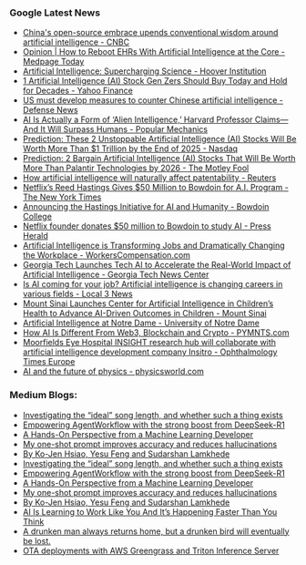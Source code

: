 ### Google Latest News
<!-- GOOGLE-NEWS-CONTENT:START -->

- [China's open-source embrace upends conventional wisdom around artificial intelligence - CNBC](https://news.google.com/rss/articles/CBMinAFBVV95cUxPV1p0bkhpZDU1dlh5QkFvRC1oNDhLa3ZMSUNubEt0NG1NdEd2NUVVbm1mUV91OW00eklBcnRXWmdocGJfR0RJYXBIeTRhY0x6TXhjN3BPOEJ3YjBGZHB2VE9RNk9nNDBSNUhWMVdJbTZGWmFFQkRjNWI1Tzd2Z1NPaGVHNFlEX2JwbDU1MjR0VG9ZaFV6NHVxRjNqQmvSAaIBQVVfeXFMTXVaZUJ1R2VkREhwMmh3RzFjN0N6R1VCMFZwVjNONkQ3N0I2THFJZnphYTdnSFJnVE1RYi1kVXo3cy1HczJDcWVkNWVhcVZKbmxoaTZfSFpwd2wzUzNoSEYwUEFPVms2WjZ3Q0ZOOVZ5S1hLZzlkWG9GRUtpc3RKUzI2MUVvX0d6czVKUUtRZl9sOW5pN1MxTi1OVkpnbFlWdGhR?oc=5)
- [Opinion | How to Reboot EHRs With Artificial Intelligence at the Core - Medpage Today](https://news.google.com/rss/articles/CBMia0FVX3lxTE1DblMxR3R2S3VadWhXYkczYkVNUTNpYXB0WkV0NVNkenhPU3pJdXFmcWxtYjFjZ0xEZXFVNmZidkJTTjNPSUNZZXhpNGZ6U08xc3BCUmRfeVhKWEpqSnpNb1JCRUg2RmR2d3hF?oc=5)
- [Artificial Intelligence: Supercharging Science - Hoover Institution](https://news.google.com/rss/articles/CBMigwFBVV95cUxQRGI2cFVKOUIxNWJ5b1p3YlhST3VLXzRoWlB2Tlg5SjhnMGFqbTBtakwzLVFZYzdHbi1PVnR4TmhRMVM2UVMtYmM2cThjWGNZUzlGTGRkdXVlakVxdWhzSkFpVzdMMVRGWnJlTVJyanhQaS02RnRWRy1LMTEzWkpWaFhiOA?oc=5)
- [1 Artificial Intelligence (AI) Stock Gen Zers Should Buy Today and Hold for Decades - Yahoo Finance](https://news.google.com/rss/articles/CBMihwFBVV95cUxOTG4tQzVMTzdNV0RVZzRtTVN6VEV3YWw1NWZJdXJoZDNIQmp4UHR6ZS1tUVlSR0twaHVwVWZZc1gxQ3hSd09MYmRfU284MkhISTh0MExjR21jMXlqUjVLYXhjMGhzdmNJQXBtamptQ3B5V2xzTjdqUjd0T1RkNzMzVjktVi1uZWs?oc=5)
- [US must develop measures to counter Chinese artificial intelligence - Defense News](https://news.google.com/rss/articles/CBMitgFBVV95cUxQb0FZZmNSOEphVHhJRXlKNzhFQ1hVd2pfTmp1R3NOZjc4QnpFR1liMFZEYmZ0aU1FMXhaZlptNk5tcWlwVnZ4VDZNa1FEQ29XNTdKbDU5VG1uN25FN1ZvRDFvMGVOMjBuM3RONDh1cVItQ2FhYXpvVFhWY3BfUVh4TzAtOUQ2Nm5FSnA1YXlUcEtrVjgwWERUN3BHcWNOMHBIajg5M2YtakIzS2xSOG5fUG05QjlSUQ?oc=5)
- [AI Is Actually a Form of ‘Alien Intelligence,’ Harvard Professor Claims—And It Will Surpass Humans - Popular Mechanics](https://news.google.com/rss/articles/CBMiogFBVV95cUxNRURPNVFnbWtBemU5dGZfbUIyNGY3eW1wbjVlOXd2aXJ0NGVNX3laVEtWSDJFdmdYbGVwOC1NOXh6MDJzckFPTjNiSVdSdEFwT0d2eEtIZE5YV3VFakd5d0dOcU8tWEk5SWhRZVhYWWVtOVFMRUZCV2ZUWklGWElCRGRWQXJDRjJMMkNCUzEzZTFaQ1VNNUR0Q0p3WElUUmNjTWc?oc=5)
- [Prediction: These 2 Unstoppable Artificial Intelligence (AI) Stocks Will Be Worth More Than $1 Trillion by the End of 2025 - Nasdaq](https://news.google.com/rss/articles/CBMiuAFBVV95cUxQT1o3c0VqLUluNjlyZ3ZobjJTUmozcjhOUlJJRjduQm1KX0pfNTl6amtjbHdoYzMtMjBremluZUxkSVQzSlJfT0NYVjh0QjdfZXF2WHNkX2Jqd2dZNWNOUGxNMklYVWpRWWdneWdaSnhmVVp2cHN6MHgtZTBlN296Z1lQU0dfcGF2N2dJcDItOTROek9Od25WSUc4eVMxTGZiN2NFd3YzczJfU2RidDN1TS1xRXNKRmhH?oc=5)
- [Prediction: 2 Bargain Artificial Intelligence (AI) Stocks That Will Be Worth More Than Palantir Technologies by 2026 - The Motley Fool](https://news.google.com/rss/articles/CBMimAFBVV95cUxQcG12cm1ZUXNESXFUSHlTRXIyWHQ0NUhtel8zSGs0ZWhkNk13OUNiZ3Q1Qm1YbXZWRzVpVjM5a0VDdVdBeTV5NFlkYlVmVDNTaWRkYVBEQWdVQjhhOGZ4WjFXWWVlZUxLS3VhbzB2R19hQkhDOG1aQVkySlI0QmFiZ0RiaWFrMEFtNTlwc3JhYXkyT3U0TENoLQ?oc=5)
- [How artificial intelligence will naturally affect patentability - Reuters](https://news.google.com/rss/articles/CBMiuwFBVV95cUxQeHNFbXdVYW1EbDRzS3JVMXpRVWlpNl9LYUQtUzRqdHJkNUZiRWdpd1ZqbU5NZk5IYzBWUFc4dXNObWN5UFV4dC1OaVdseDFneTJDdTN0LVhrTTF6V293T2NnTl9ZcG8zSUw0R1VJdWRNS1UtaWVMb2lLd0V1dGlkTjJRaTAyaGtHWHdsR1psaC1QWURfTk84NkQteFVVVmFwNTAzLXJEQUh6SW1xMEYybGlnOFVBc3gzQnlr?oc=5)
- [Netflix’s Reed Hastings Gives $50 Million to Bowdoin for A.I. Program - The New York Times](https://news.google.com/rss/articles/CBMigAFBVV95cUxNM0FkTjFaNzF6VDVPU3N2Q01OejBLLTRscndHY1o5NUVwSE5zTEdFWFo3ZE9MWUpZQjI2MEtiMVVsTjFlODBydE9WTHhEeDF3S2xUUlMweU5SdU5FcFdXd3doRUx5ZTFpV2QtX0ZHbGtlbk1oMVZFWlR1X3ljVElZaw?oc=5)
- [Announcing the Hastings Initiative for AI and Humanity - Bowdoin College](https://news.google.com/rss/articles/CBMinAFBVV95cUxPYUFNZ1JKeEpvaFFCU1BJNUNycTlzekJkRkhTWHhmSkJDM1ExNFBpellJSzhZOGl0OVA5UGZ3YW1PWXEyVUtxSVIwSThVYjhsZUFkQmlNQTVQWFNfNTE3dWlPamczNTJqSUozWHY5Y3QtUXZ1cXkta0hJQ3M0WUNPcmpLTUlNTW5YWjVXUnlMTEd1a3N2UXFhZDNvYng?oc=5)
- [Netflix founder donates $50 million to Bowdoin to study AI - Press Herald](https://news.google.com/rss/articles/CBMingFBVV95cUxPNnYxTzlWT0FHYWZINHZqMTdSMG83QkVWLWxFQTlLYWlZdjRIdGZ4V0p1U2JCaS1HUS16NEdXcDdMaFBjcTR0aVZmUHY2NWc4QkJTVWdabmtOTi1rY21aRDJBVGc0R3RsY1ByeWpSeUlyYW51Mk5uUlFrQ0FISlRuQnlEd0FrRlVNMzduNGdMWXdsN0RsMGRWYXlMRHhEdw?oc=5)
- [Artificial Intelligence is Transforming Jobs and Dramatically Changing the Workplace - WorkersCompensation.com](https://news.google.com/rss/articles/CBMi0wFBVV95cUxQT2JRYkRSZFQ5UUZHMXpheHp3RkQzMU9TM0xzWWVzaUg1ZmE0X1ZhMnlVSlp3LVdCTXBlTXIxVERCQ0JUSzQwNVQyWTB0UkhEcW9IVEFlR0E5VldDcWFHSjRfSmUwdFcyeVRXdl9ROVBPWlJucU9pX003NDFYLUJnNGxrVG5PUm5abHhITnhyekctcEZXTk14VE9fODhrZTAxVjgtYnFYZTVfR0ZFLThMZkxXLXZIN2lFaDRvc0t5VllUWHc2XzVIdl96S09pU0txbG40?oc=5)
- [Georgia Tech Launches Tech AI to Accelerate the Real-World Impact of Artificial Intelligence - Georgia Tech News Center](https://news.google.com/rss/articles/CBMivwFBVV95cUxNSm5qYmZFSFZKUHkteElqM1JiTEdmVURnNXd2NzhtdG1jLTlKUU1GNWtZRnlJblZOUV9Zc3FrLS1OVHFfWHpxM2d1dlV6TVhpWTF5WVVpdUVrYndaaUFwcmVtaF9LTElEUUFVdU0zcVFTNGNOUjJxbU95Vk1PSG85c0RvZnAwSUc2eElCeVpYVVFGdW0zMEszOG9WNmluSm9pRkl1dWZvZEQ0Yi1WMnFzN2o1b2hxaW4tTF9TNnV5UQ?oc=5)
- [Is AI coming for your job? Artificial intelligence is changing careers in various fields - Local 3 News](https://news.google.com/rss/articles/CBMihgJBVV95cUxQMTZGMW5JVTRqc0h0VWhSdzhTSXA5aUZOb2tOYXJ6c09jTXZ3UmN1cjQtV3RWbGZZUVo1RmZhbGpxOHpIWXFkY1V6QUx3QzFGdV9iN3Fxd2hLWXNoREdFbThxMkVzODB2Nm5xUDYyRmJPbG14Ym9lcnk2SEhSd21iRno5WTc1SW9vZjJlUk9JS2tiRlk3YkVWejNvRldFdnhYTlgyTFh0aDcyMnlXaUp3ZkM5eWJmcmlUWE5veDdRZV9Wb25jWW5QQVgxNUVBekVhRlRvNGJNaEh3akJvbjR5cnFfV1p3S3YyNzlaS0x4aUZNUE92a2JIOEp6WE5kZkxLSEROSzN3?oc=5)
- [Mount Sinai Launches Center for Artificial Intelligence in Children’s Health to Advance AI-Driven Outcomes in Children - Mount Sinai](https://news.google.com/rss/articles/CBMi9wFBVV95cUxPVFk5SWx1d0tXRGNjcDdYTEpKNHN2akhndnlZSV9mdmVpamhRYmZZTzR4bEtEaXMzeTd6NGdoTjZFdkhuZGljaTJoRWhYMzI0MlBWazJZczJGTUVkLVpDZUdLOGdYU1JxNnhNV1pNSlZadThLcXhtQThBc21mckx1NS1YbjhzbWdxQlFCdFlzdTlmTkNsQUh1RmwyQUsza0h4eHU3TUdKSURiSk11RzQtbjFDMmRucUJpZGJhYU1yQlZmWmFRN0s1ZWd0RktQZXJPNmpYV0ZJYTNsSzlGNmxDdFdwLTNPOXNXWEM2SmJuVGk1TndVUVFF?oc=5)
- [Artificial Intelligence at Notre Dame - University of Notre Dame](https://news.google.com/rss/articles/CBMidEFVX3lxTE55bGJYTUJ2dFZBUGVtTFE4Q2trOFBrT0ZwMTVoUENtTDk1Z3lSWW83LU5raGlGNE5DSzFUdmxXYVY3ZWZJTDA0cFh0Z0h2R2o2ZmN3WXAwRThOWUl2WVR0T0pQX05rUDdYWGN2eU52bXF1UkZm?oc=5)
- [How AI Is Different From Web3, Blockchain and Crypto - PYMNTS.com](https://news.google.com/rss/articles/CBMiqAFBVV95cUxPUldhdVhHaGhtZGZsdGZPTXNCWVREeFFKYVpJdWtrcTk5MDEzcHN6UGlTWVNyZVg0S1FDVl9yQU9naU5jVC16SFhqdWdwLWVVQmhGTnMzLUw4d19yYVlpZHc2SmNBQzRydXpaUEU0Y3pRRjc4MVVaNF94LV93dmM2NmVEWEY4NnA1NVJocGhwbUdMNDFSUElTSktTck9TbTJZV0dYZVEybFo?oc=5)
- [Moorfields Eye Hospital INSIGHT research hub will collaborate with artificial intelligence development company Insitro - Ophthalmology Times Europe](https://news.google.com/rss/articles/CBMinwJBVV95cUxPRnlOV1JjYUJaWHBTZkRzSFJUTkRFTDJIWDJVdGlUVGU2dmV0dXpNRENVdW5DTkx3Nl9qTU9YcXo0MGhGNlhna04ybWxMSndXZ05fZTd2QnE0SURmZzdVLTV0cktRZm9fYUZpYllCZ0FvR0Z6cjRUNDN5WEtMTzNxNUhkTmNvc3RneWJBLVRNOGxXRTJtanhaTTJBM0N1V0ZDNEtvcERCYWRHVm9HS3NYRjFCeFVTVWhWVk5OQnBrdjVsWENWZUp1YXdkTHdrZTBaX2JXbk5hckd1V2ctR1RiQ0VDSHdlajQ0WnF2RkFNbnpsdnlOMFMzUFlucXJXRXlnM1pkQzhmWjNTbFFQY3BZY3JhYVVTZlgwUF9lZDROMA?oc=5)
- [AI and the future of physics - physicsworld.com](https://news.google.com/rss/articles/CBMiZ0FVX3lxTE03VGowVGttZkd6U3RpREV2TjdTeU1IZk1qVlZVSUNpZmJXNXRpWkF6aEhPS0RDRXQwWjZ0QWJzRjNHQVlfNDBMUk5mUUJXNVQ4TVdSeTJJcE1BM3Z4NjkteS1NbkR4ME0?oc=5)<!-- GOOGLE-NEWS-CONTENT:END -->

### Medium Blogs:
<!-- MEDIUM-CONTENT:START -->

- [Investigating the “ideal” song length, and whether such a thing exists](https://medium.com/fan-fare/whats-the-perfect-song-length-a-statistical-analysis-d9abeff389be?source=topic_portal---recommended_stories---machine_learning---0-107--------------------5186f608_bbe0_4077_83d1_9ea5077b48e2--------------)
- [Empowering AgentWorkflow with the strong boost from DeepSeek-R1](https://medium.com/data-science-collective/integrating-llamaindex-and-deepseek-r1-for-reasoning-content-and-function-call-features-06369cf9aed3?source=topic_portal---recommended_stories---machine_learning---1-107--------------------5186f608_bbe0_4077_83d1_9ea5077b48e2--------------)
- [A Hands-On Perspective from a Machine Learning Developer](https://medium.com/data-science-collective/building-an-llm-agent-with-n8n-and-open-webui-cb4ee46652a6?source=topic_portal---recommended_stories---machine_learning---2-107--------------------5186f608_bbe0_4077_83d1_9ea5077b48e2--------------)
- [My one-shot prompt improves accuracy and reduces hallucinations](https://medium.com/prompt-prompts/boost-ai-reasoning-with-intentional-hallucination-prompt-196d6cb1b3c6?source=topic_portal---recommended_stories---machine_learning---3-107--------------------5186f608_bbe0_4077_83d1_9ea5077b48e2--------------)
- [By Ko-Jen Hsiao, Yesu Feng and Sudarshan Lamkhede](https://medium.com/@netflixtechblog/foundation-model-for-personalized-recommendation-1a0bd8e02d39?source=topic_portal---recommended_stories---machine_learning---4-107--------------------5186f608_bbe0_4077_83d1_9ea5077b48e2--------------)
- [Investigating the “ideal” song length, and whether such a thing exists](https://medium.com/fan-fare/whats-the-perfect-song-length-a-statistical-analysis-d9abeff389be?source=topic_portal---recommended_stories---machine_learning---0-107--------------------5186f608_bbe0_4077_83d1_9ea5077b48e2--------------)
- [Empowering AgentWorkflow with the strong boost from DeepSeek-R1](https://medium.com/data-science-collective/integrating-llamaindex-and-deepseek-r1-for-reasoning-content-and-function-call-features-06369cf9aed3?source=topic_portal---recommended_stories---machine_learning---1-107--------------------5186f608_bbe0_4077_83d1_9ea5077b48e2--------------)
- [A Hands-On Perspective from a Machine Learning Developer](https://medium.com/data-science-collective/building-an-llm-agent-with-n8n-and-open-webui-cb4ee46652a6?source=topic_portal---recommended_stories---machine_learning---2-107--------------------5186f608_bbe0_4077_83d1_9ea5077b48e2--------------)
- [My one-shot prompt improves accuracy and reduces hallucinations](https://medium.com/prompt-prompts/boost-ai-reasoning-with-intentional-hallucination-prompt-196d6cb1b3c6?source=topic_portal---recommended_stories---machine_learning---3-107--------------------5186f608_bbe0_4077_83d1_9ea5077b48e2--------------)
- [By Ko-Jen Hsiao, Yesu Feng and Sudarshan Lamkhede](https://medium.com/@netflixtechblog/foundation-model-for-personalized-recommendation-1a0bd8e02d39?source=topic_portal---recommended_stories---machine_learning---4-107--------------------5186f608_bbe0_4077_83d1_9ea5077b48e2--------------)
- [AI Is Learning to Work Like You And It’s Happening Faster Than You Think](https://medium.com/data-science-collective/the-moores-law-for-agent-autonomy-ai-s-exponential-revolution-21634e0734bb?source=topic_portal---recommended_stories---machine_learning---5-107--------------------5186f608_bbe0_4077_83d1_9ea5077b48e2--------------)
- [A drunken man always returns home, but a drunken bird will eventually be lost.](https://medium.com/the-quantastic-journal/a-simple-look-at-simple-random-walks-6e2fa1533718?source=topic_portal---recommended_stories---machine_learning---6-107--------------------5186f608_bbe0_4077_83d1_9ea5077b48e2--------------)
- [OTA deployments with AWS Greengrass and Triton Inference Server](https://medium.com/@jjn62/deploying-real-time-vision-applications-on-edge-c5c940042b89?source=topic_portal---recommended_stories---machine_learning---7-107--------------------5186f608_bbe0_4077_83d1_9ea5077b48e2--------------)<!-- MEDIUM-CONTENT:END -->
